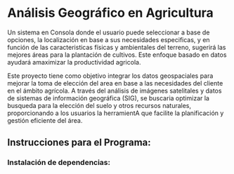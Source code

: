 # Análisis Geográfico en Agricultura
Un sistema en Consola donde el usuario puede seleccionar a base de opciones, la localización en base a sus necesidades especificas, y en función de las caracteristicas físicas y ambientales del terreno, sugerirá las mejores áreas para la plantación de cultivos. Este enfoque basado en datos ayudará amaximizar la productividad agricola.

Este proyecto tiene como objetivo integrar los datos geospaciales para mejorar la toma de elección del area en base a las necesidades del cliente en el ámbito agrícola. A través del análisis de imágenes satelitales y datos de sistemas de información geográfica (SIG), se buscaria optimizar la busqueda para la elección del suelo y otros recursos naturales, proporcionando a los usuarios la herramientA que facilite la planificación y gestión eficiente del área.

## Instrucciones para el Programa:
### Instalación de dependencias:
